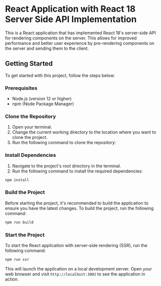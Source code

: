 # React Application with React 18 Server Side API Implementation

This is a React application that has implemented React 18's server-side API for rendering components on the server. This allows for improved performance and better user experience by pre-rendering components on the server and sending them to the client.

## Getting Started

To get started with this project, follow the steps below:

### Prerequisites

- Node.js (version 12 or higher)
- npm (Node Package Manager)

### Clone the Repository

1. Open your terminal.
2. Change the current working directory to the location where you want to clone the project.
3. Run the following command to clone the repository:


### Install Dependencies

1. Navigate to the project's root directory in the terminal.
2. Run the following command to install the required dependencies:

```js
npm install
```

### Build the Project

Before starting the project, it's recommended to build the application to ensure you have the latest changes. To build the project, run the following command:

```js
npm run build
```


### Start the Project

To start the React application with server-side rendering (SSR), run the following command:

```js
npm run ssr
```

This will launch the application on a local development server. Open your web browser and visit `http://localhost:3002` to see the application in action.
